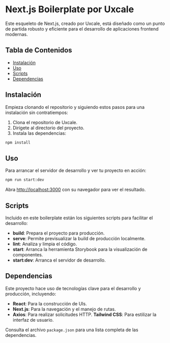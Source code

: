 # Next.js Boilerplate por Uxcale

Este esqueleto de Next.js, creado por Uxcale, está diseñado como un punto de partida robusto y eficiente para el desarrollo de aplicaciones frontend modernas.

## Tabla de Contenidos

-   [Instalación](#instalación)
-   [Uso](#uso)
-   [Scripts](#scripts)
-   [Dependencias](#dependencias)

## Instalación

Empieza clonando el repositorio y siguiendo estos pasos para una instalación sin contratiempos:

1. Clona el repositorio de Uxcale.
2. Dirígete al directorio del proyecto.
3. Instala las dependencias:

```bash
npm install
```

## Uso

Para arrancar el servidor de desarrollo y ver tu proyecto en acción:

```bash
npm run start:dev
```

Abra [http://localhost:3000](http://localhost:3000) con su navegador para ver el resultado.

## Scripts

Incluido en este boilerplate están los siguientes scripts para facilitar el desarrollo:

-   **build**: Prepara el proyecto para producción.
-   **serve**: Permite previsualizar la build de producción localmente.
-   **lint**: Analiza y limpia el código.
-   **start**: Arranca la herramienta Storybook para la visualización de componentes.
-   **start:dev**: Arranca el servidor de desarrollo.

## Dependencias

Este proyecto hace uso de tecnologías clave para el desarrollo y producción, incluyendo:

-   **React**: Para la construcción de UIs.
-   **Next.js**: Para la navegación y el manejo de rutas.
-   **Axios**: Para realizar solicitudes HTTP.
    **Tailwind CSS**: Para estilizar la interfaz de usuario.

Consulta el archivo `package.json` para una lista completa de las dependencias.

